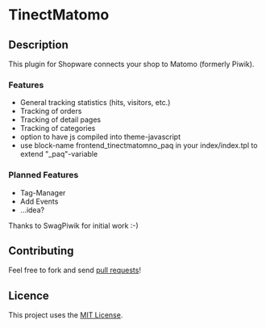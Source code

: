 # TinectMatomo

## Description

This plugin for Shopware connects your shop to Matomo (formerly Piwik).

### Features

- General tracking statistics (hits, visitors, etc.)
- Tracking of orders
- Tracking of detail pages
- Tracking of categories
- option to have js compiled into theme-javascript
- use block-name frontend_tinectmatomno_paq in your index/index.tpl to extend "_paq"-variable

### Planned Features

- Tag-Manager
- Add Events
- ...idea?

Thanks to SwagPiwik for initial work :-)

## Contributing

Feel free to fork and send [pull requests](https://github.com/tinect/TinectMatomo)!


## Licence

This project uses the [MIT License](LICENCE.md).
